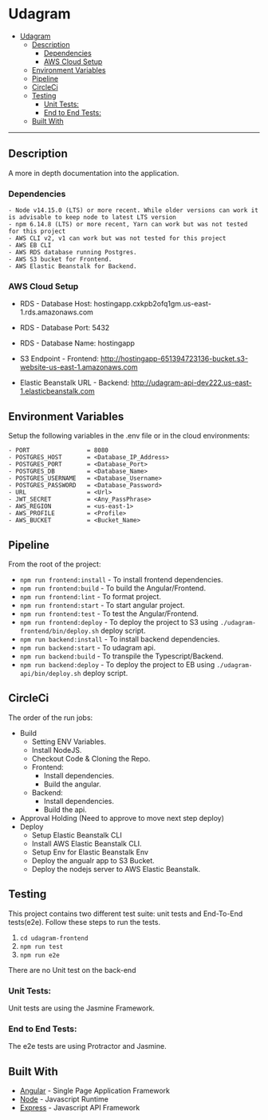 # Udagram

- [Udagram](#udagram)
  - [Description](#description)
    - [Dependencies](#dependencies)
    - [AWS Cloud Setup](#aws-cloud-setup)
  - [Environment Variables](#environment-variables)
  - [Pipeline](#pipeline)
  - [CircleCi](#circleci)
  - [Testing](#testing)
    - [Unit Tests:](#unit-tests)
    - [End to End Tests:](#end-to-end-tests)
  - [Built With](#built-with)

---

## Description
A more in depth documentation into the application.

### Dependencies

```
- Node v14.15.0 (LTS) or more recent. While older versions can work it is advisable to keep node to latest LTS version
- npm 6.14.8 (LTS) or more recent, Yarn can work but was not tested for this project
- AWS CLI v2, v1 can work but was not tested for this project
- AWS EB CLI
- AWS RDS database running Postgres.
- AWS S3 bucket for Frontend.
- AWS Elastic Beanstalk for Backend.
```

### AWS Cloud Setup

- RDS - Database Host: hostingapp.cxkpb2ofq1gm.us-east-1.rds.amazonaws.com
- RDS - Database Port: 5432
- RDS - Database Name: hostingapp

- S3 Endpoint - Frontend: http://hostingapp-651394723136-bucket.s3-website-us-east-1.amazonaws.com

- Elastic Beanstalk URL - Backend: http://udagram-api-dev222.us-east-1.elasticbeanstalk.com

## Environment Variables

Setup the following variables in the .env file or in the cloud environments:
```
- PORT                = 8080
- POSTGRES_HOST       = <Database_IP_Address>
- POSTGRES_PORT       = <Database_Port>
- POSTGRES_DB         = <Database_Name>
- POSTGRES_USERNAME   = <Database_Username>
- POSTGRES_PASSWORD   = <Database_Password>
- URL                 = <Url>
- JWT_SECRET          = <Any_PassPhrase>
- AWS_REGION          = <us-east-1>
- AWS_PROFILE         = <Profile>
- AWS_BUCKET          = <Bucket_Name>
```

## Pipeline

From the root of the project:
- `npm run frontend:install`    - To install frontend dependencies.
- `npm run frontend:build`      - To build the Angular/Frontend.
- `npm run frontend:lint`       - To format project.
- `npm run frontend:start`      - To start angular project.
- `npm run frontend:test`       - To test the Angular/Frontend.
- `npm run frontend:deploy`     - To deploy the project to S3 using `./udagram-frontend/bin/deploy.sh` deploy script.
- `npm run backend:install`     - To install backend dependencies.
- `npm run backend:start`       - To udagram api.
- `npm run backend:build`       - To transpile the Typescript/Backend.
- `npm run backend:deploy`      - To deploy the project to EB using `./udagram-api/bin/deploy.sh` deploy script.


## CircleCi

The order of the run jobs:
* Build
    - Setting ENV Variables.
    - Install NodeJS.
    - Checkout Code & Cloning the Repo.
    - Frontend:
        - Install dependencies.
        - Build the angular.
    - Backend:
        - Install dependencies.
        - Build the api.
* Approval Holding (Need to approve to move next step deploy)
* Deploy
    - Setup Elastic Beanstalk CLI
    - Install AWS Elastic Beanstalk CLI.
    - Setup Env for Elastic Beanstalk Env
    - Deploy the angualr app to S3 Bucket.
    - Deploy the nodejs server to AWS Elastic Beanstalk.

## Testing

This project contains two different test suite: unit tests and End-To-End tests(e2e). Follow these steps to run the tests.

1. `cd udagram-frontend`
2. `npm run test`
3. `npm run e2e`

There are no Unit test on the back-end

### Unit Tests:

Unit tests are using the Jasmine Framework.

### End to End Tests:

The e2e tests are using Protractor and Jasmine.

## Built With

- [Angular](https://angular.io/) - Single Page Application Framework
- [Node](https://nodejs.org) - Javascript Runtime
- [Express](https://expressjs.com/) - Javascript API Framework